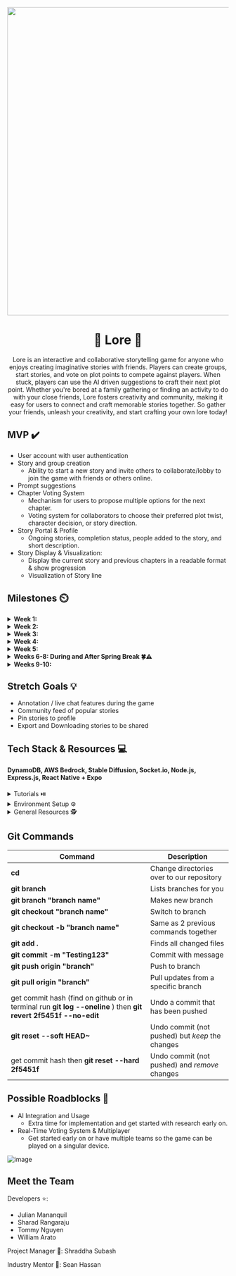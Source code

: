 <p align="center">
<img src='https://media4.giphy.com/media/l1Et9S6qY578FIJ3y/giphy.gif?cid=6c09b9521wzu6ur5dmne16p3xjuwkj7k7ooaccohkyue8nue&ep=v1_internal_gif_by_id&rid=giphy.gif&ct=g' width='700'>
</p>

# <h1 align="center">📖 Lore 📖</h1>

<p align="center">
 Lore is an interactive and collaborative storytelling game for anyone who enjoys creating imaginative stories with friends. Players can create groups, start stories, and vote on plot points to compete against players. When stuck, players can use the AI driven suggestions to craft their next plot point. Whether you're bored at a family gathering or finding an activity to do with your close friends, Lore fosters creativity and community, making it easy for users to connect and craft memorable stories together. So gather your friends, unleash your creativity, and start crafting your own lore today!
</p>

## MVP ✔️


* User account with user authentication
* Story and group creation
  * Ability to start a new story and invite others to collaborate/lobby to join the game with friends or others online.
* Prompt suggestions
* Chapter Voting System
  * Mechanism for users to propose multiple options for the next chapter.
  * Voting system for collaborators to choose their preferred plot twist, character decision, or story direction.
* Story Portal & Profile
  * Ongoing stories, completion status, people added to the story, and short description.
* Story Display & Visualization:
  * Display the current story and previous chapters in a readable format & show progression
  * Visualization of Story line

  
## Milestones ⏲️

<details>
  <summary><strong>Week 1: </strong></summary>
  <br>

  - **General:**
    - Assign roles and get to know each other!
    - Discuss overall project scope, tech stack options (consider AWS or React Native).
    - Schedule recurring weekly meetings.
    - Start low-fidelity wireframes with the entire team to visualize the app.

  - **Frontend:**
    - Start working on Figma and be ready to show progress at dev night.
    - Explore tech stack and set up the project.

  - **Backend:**
    - Explore tech stack and set up the backend environment.
</details>

<details>
  <summary><strong>Week 2:</strong></summary>
  <br>

  - **General:**
    - Begin working on basic tasks.
    - Continue getting familiar with the tech stack.
    - Finalize features and database schema.

  - **Frontend:**
    - Wrap up Figma designs.

  - **Backend:**
    - Finalize the database schema.
    - Set up database access.
</details>

<details>
  <summary><strong>Week 3:</strong></summary>
  <br>

  - **Frontend:**
    - Start implementing authentication pages.
    - Set up Socket.io on the client side.
    - Establish routes between basic pages.

  - **Backend:**
    - Set up the Express server and integrate authentication.
    - Implement Socket.io on the backend.
</details>

<details>
  <summary><strong>Week 4:</strong></summary>
  <br>

  - **Frontend:**
    - Continue working on key pages: Profile and Story Creation.
    - Assign one team member to focus on testing multiplayer capabilities.

  - **Backend:**
    - Implement CRUD operations for users and stories.
    - Assign one team member to focus on testing multiplayer capabilities.
</details>

<details>
  <summary><strong>Week 5:</strong></summary>
  <br>

  - **General:**
    - Integrate the multiplayer feature to evaluate feasibility.

  - **Frontend:**
    - Continue progress on Profile and Story Creation pages.
    - Develop UI for creating and managing stories with multiple users.

  - **Backend:**
    - Implement API endpoints for real-time story updates.
    - Begin development on AI-driven story suggestions.
</details>

<details>
  <summary><strong>Weeks 6-8: During and After Spring Break 🍀⚠️</strong></summary>
  <br>

  - **Frontend:**
    - Develop UI to display AI-generated story suggestions.
    - Implement voting on story options and display results.
    - Work on AI-generated visuals for the storyline.

  - **Backend:**
    - Continue developing API endpoints for story suggestions using OpenAI and Hugging Face APIs.
    - Implement endpoints for voting on story directions and calculating scores.
    - Generate AI visuals for the storyline.
</details>

<details>
  <summary><strong>Weeks 9-10: </strong></summary>
  <br>

  - **General:**
    - **Bug Fixes & Polish:** Address any bugs, refine UI/UX, and ensure app stability.
    - **Final Testing:** Conduct thorough testing of all features, focusing on user experience and core functionality.
    - **Presentation:** Prepare slides, script, and rehearse the demo.
    - Most importantly, **have fun**! 🎉
</details>



## Stretch Goals 💡

* Annotation / live chat features during the game
* Community feed of popular stories
* Pin stories to profile
* Export and Downloading stories to be shared


## Tech Stack & Resources 💻
#### DynamoDB, AWS Bedrock, Stable Diffusion, Socket.io, Node.js, Express.js, React Native + Expo


<details>
**<summary>Tutorials ⏯️</summary>**

- [Vue.js Tutorial](https://youtu.be/1GNsWa_EZdw?si=NU2GSCARyILMMz5V)
- [Intro to Express & Node](https://youtu.be/jivyItmsu18?si=YbLWhSxKg1C44Qht)
- [Express Chat App + Socket IO Tutorial](https://www.youtube.com/watch?v=ypqs_u9GbpQ)
- [Hugging Face Stable Diffusion](https://www.youtube.com/watch?v=kOBxiZpzYe0)

</details>

<details>
**<summary>Environment Setup ⚙️</summary>**
 
 - Frontend Set Up
   - [Socket.IO](https://socket.io/docs/v4/client-installation/)
   - [Git](https://git-scm.com/downloads)
   - [NPM](https://www.geeksforgeeks.org/how-to-download-and-install-node-js-and-npm/)
   - [VS Code](https://code.visualstudio.com/docs/introvideos/versioncontrol)
  
  
 - Backend Set Up
   - [Node + Express](https://daily.dev/blog/setup-nodejs-express-project-a-beginners-guide)
   - [Socket.IO](https://socket.io/docs/v4/server-installation/)
   - [Firebase](https://firebase.google.com/docs/web/setup)
   - [Git](https://git-scm.com/downloads)
   - [NPM](https://www.geeksforgeeks.org/how-to-download-and-install-node-js-and-npm/)
   - [VS Code](https://code.visualstudio.com/docs/introvideos/versioncontrol)

</details>

<details>
**<summary>General Resources 🕵️ </summary>**
 
 - [Success in ACM Projects](https://docs.google.com/document/d/18Zi3DrKG5e6g5Bojr8iqxIu6VIGl86YBSFlsnJnlM88/edit#heading=h.ky82xv3vtbpi)
  - [API Crash Course w/ timestamps](https://www.youtube.com/watch?v=GZvSYJDk-us)
  - [GitHub Cheat Sheet #1](https://education.github.com/git-cheat-sheet-education.pdf)
  - [GitHub Cheat Sheet #2](https://drive.google.com/file/d/1OddwoSvNJ3dQuEBw3RERieMXmOicif9_/view)

</details>
 
 

## Git Commands

| Command | Description |
| ------ | ------ |
| **cd <director>** | Change directories over to our repository |
| **git branch** | Lists branches for you |
| **git branch "branch name"** | Makes new branch |
| **git checkout "branch name"** | Switch to branch |
| **git checkout -b "branch name"** | Same as 2 previous commands together |
| **git add .**| Finds all changed files |
| **git commit -m "Testing123"** | Commit with message |
| **git push origin "branch"** | Push to branch |
| **git pull origin "branch"** | Pull updates from a specific branch |
| get commit hash (find on github or in terminal run **git log --oneline** ) then **git revert 2f5451f --no-edit**| Undo a commit that has been pushed |
| **git reset --soft HEAD~** | Undo commit (not pushed) but *keep* the changes |
| get commit hash then **git reset --hard 2f5451f** | Undo commit (not pushed) and *remove*  changes |


## Possible Roadblocks 🧠
- AI Integration and Usage
    - Extra time for implementation and get started with research early on.
- Real-Time Voting System & Multiplayer
    - Get started early on or have multiple teams so the game can be played on a singular device.

![image](https://drive.google.com/uc?export=view&id=1OM-sY8uNAJMVKcON5uv4tqjDtW882C57)
  
## Meet the Team

Developers ⭐: 
* Julian Mananquil
* Sharad Rangaraju
* Tommy Nguyen
* William Arato
      
Project Manager 🌠: Shraddha Subash

Industry Mentor 🌠: Sean Hassan
